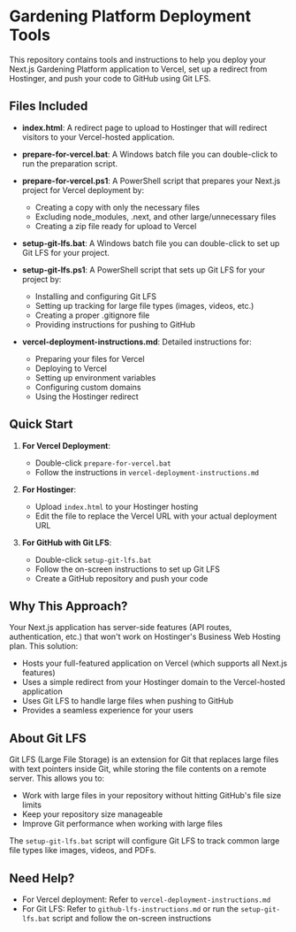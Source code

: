 # Gardening Platform Deployment Tools

This repository contains tools and instructions to help you deploy your Next.js Gardening Platform application to Vercel, set up a redirect from Hostinger, and push your code to GitHub using Git LFS.

## Files Included

- **index.html**: A redirect page to upload to Hostinger that will redirect visitors to your Vercel-hosted application.

- **prepare-for-vercel.bat**: A Windows batch file you can double-click to run the preparation script.

- **prepare-for-vercel.ps1**: A PowerShell script that prepares your Next.js project for Vercel deployment by:
  - Creating a copy with only the necessary files
  - Excluding node_modules, .next, and other large/unnecessary files
  - Creating a zip file ready for upload to Vercel

- **setup-git-lfs.bat**: A Windows batch file you can double-click to set up Git LFS for your project.

- **setup-git-lfs.ps1**: A PowerShell script that sets up Git LFS for your project by:
  - Installing and configuring Git LFS
  - Setting up tracking for large file types (images, videos, etc.)
  - Creating a proper .gitignore file
  - Providing instructions for pushing to GitHub

- **vercel-deployment-instructions.md**: Detailed instructions for:
  - Preparing your files for Vercel
  - Deploying to Vercel
  - Setting up environment variables
  - Configuring custom domains
  - Using the Hostinger redirect

## Quick Start

1. **For Vercel Deployment**:
   - Double-click `prepare-for-vercel.bat`
   - Follow the instructions in `vercel-deployment-instructions.md`

2. **For Hostinger**:
   - Upload `index.html` to your Hostinger hosting
   - Edit the file to replace the Vercel URL with your actual deployment URL

3. **For GitHub with Git LFS**:
   - Double-click `setup-git-lfs.bat`
   - Follow the on-screen instructions to set up Git LFS
   - Create a GitHub repository and push your code

## Why This Approach?

Your Next.js application has server-side features (API routes, authentication, etc.) that won't work on Hostinger's Business Web Hosting plan. This solution:

- Hosts your full-featured application on Vercel (which supports all Next.js features)
- Uses a simple redirect from your Hostinger domain to the Vercel-hosted application
- Uses Git LFS to handle large files when pushing to GitHub
- Provides a seamless experience for your users

## About Git LFS

Git LFS (Large File Storage) is an extension for Git that replaces large files with text pointers inside Git, while storing the file contents on a remote server. This allows you to:

- Work with large files in your repository without hitting GitHub's file size limits
- Keep your repository size manageable
- Improve Git performance when working with large files

The `setup-git-lfs.bat` script will configure Git LFS to track common large file types like images, videos, and PDFs.

## Need Help?

- For Vercel deployment: Refer to `vercel-deployment-instructions.md`
- For Git LFS: Refer to `github-lfs-instructions.md` or run the `setup-git-lfs.bat` script and follow the on-screen instructions
